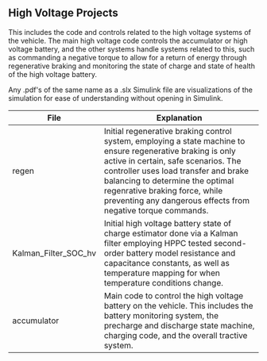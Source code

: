 ## High Voltage Projects
This includes the code and controls related to the high voltage systems of the vehicle. The main high voltage code controls the accumulator or high voltage battery, and the other systems handle systems related to this, such as commanding a negative torque to allow for a return of energy through regenerative braking and monitoring the state of charge and state of health of the high voltage battery.

Any .pdf's of the same name as a .slx Simulink file are visualizations of the simulation for ease of understanding without opening in Simulink.

| File            | Explanation                                                                |
| ----------------- | ------------------------------------------------------------------ |
| regen | Initial regenerative braking control system, employing a state machine to ensure regenerative braking is only active in certain, safe scenarios. The controller uses load transfer and brake balancing to determine the optimal regenrative braking force, while preventing any dangerous effects from negative torque commands.  |
| Kalman_Filter_SOC_hv | Initial high voltage battery state of charge estimator done via a Kalman filter employing HPPC tested second-order battery model resistance and capacitance constants, as well as temperature mapping for when temperature conditions change. |
| accumulator | Main code to control the high voltage battery on the vehicle. This includes the battery monitoring system, the precharge and discharge state machine, charging code, and the overall tractive system. |
